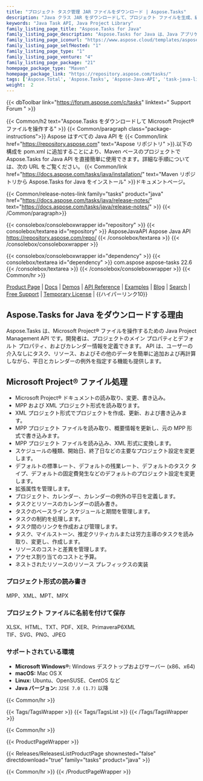 ```yaml
---
title: "プロジェクト タスク管理 JAR ファイルをダウンロード | Aspose.Tasks"
description: "Java クラス JAR をダウンロードして、プロジェクト ファイルを生成、編集、レンダリング、変換します。数式、カレンダー、タスク、リソース、レポート、プロジェクト リスク分析をサポートします。"
keywords: "Java Task API, Java Project Library"
family_listing_page_title: "Aspose.Tasks for Java"
family_listing_page_description: "Aspose.Tasks for Java は、Java アプリケーション開発者がアプリケーションで Microsoft Project ® ドキュメント操作機能を提供できるようにするプロジェクト管理 API を提供します。Microsoft Project ® を使用する必要はありません。"
family_listing_page_iconurl: "https://www.aspose.cloud/templates/aspose/App_Themes/V3/images/tasks/272x272/aspose_tasks-for-java-min.png"
family_listing_page_selfHosted: "1"
family_listing_page_type: "1"
family_listing_page_venture: "4"
family_listing_page_package: "21"
homepage_package_type: "Maven"
homepage_package_link: "https://repository.aspose.com/tasks/"
tags: ['Aspose.Total', 'Aspose.Tasks', 'Aspose-Java-API', 'task-java-library', 'task-java-class', 'Maven', 'MPP', 'XML', 'MPT', 'XER', 'P6XML', 'MPX', 'J2SE', 'formula', 'calendar', 'task', 'task-scheduling', 'assignment', 'task-cost', 'project-cost', 'project-scheduling']
weight:  2
---
```


{{< dbToolbar link="https://forum.aspose.com/c/tasks" linktext=" Support Forum " >}}

{{< Common/h2 text="Aspose.Tasks をダウンロードして Microsoft Project® ファイルを操作する"  >}}
{{< Common/paragraph class="package-instructions">}}
Aspose はすべての Java API を
{{< Common/link href="https://repository.aspose.com" text="Aspose リポジトリ"  >}}.以下の構成を pom.xml に追加することにより、Maven ベースのプロジェクトで Aspose.Tasks for Java API を直接簡単に使用できます。詳細な手順については、次の URL をご覧ください。
{{< Common/link href="https://docs.aspose.com/tasks/java/installation/" text="Maven リポジトリから Aspose.Tasks for Java をインストール"  >}}ドキュメントページ。

{{< Common/release-notes-link family="tasks" product="java" href="https://docs.aspose.com/tasks/java/release-notes/" text="https://docs.aspose.com/tasks/java/release-notes/"  >}}
{{< /Common/paragraph>}}

{{< consolebox/consoleboxwrapper id="repository" >}}
   {{< consolebox/textarea id="repository" >}} 
      <repository>
      <id>AsposeJavaAPI</id>
      <name>Aspose Java API</name>
      <url>https://repository.aspose.com/repo/</url>
      </repository> 
   {{< /consolebox/textarea >}}
{{< /consolebox/consoleboxwrapper >}}

{{< consolebox/consoleboxwrapper id="dependency" >}}
   {{< consolebox/textarea id="dependency" >}}
      <dependency>
      <groupId>com.aspose</groupId>
      <artifactId>aspose-tasks</artifactId>
      <version>22.6</version>
      </dependency>
   {{< /consolebox/textarea >}}
{{< /consolebox/consoleboxwrapper >}}
{{< Common/hr >}}

[Product Page](https://products.aspose.com/tasks/java) | [Docs](https://docs.aspose.com/tasks/java/) | [Demos](https://products.aspose.app/tasks/family) | [API Reference](https://reference.aspose.com/tasks/java) | [Examples](https://github.com/aspose-tasks/Aspose.Tasks-for-Java) | [Blog](https://blog.aspose.com/category/tasks/) | [Search](https://search.aspose.com/) | [Free Support](https://forum.aspose.com/c/tasks) | [Temporary License](https://purchase.aspose.com/temporary-license) | {{ハイパーリンク10}}

## Aspose.Tasks for Java をダウンロードする理由

Aspose.Tasks は、Microsoft Project® ファイルを操作するための Java Project Management API です。開発者は、プロジェクトのメイン プロパティとデフォルト プロパティ、およびカレンダー情報を定義できます。 API は、ユーザーの介入なしにタスク、リソース、およびその他のデータを簡単に追加および再計算しながら、平日とカレンダーの例外を指定する機能も提供します。

## Microsoft Project® ファイル処理

- Microsoft Project® ドキュメントの読み取り、変更、書き込み。
- MPP および XML プロジェクト形式を読み取ります。
- XML プロジェクト形式でプロジェクトを作成、更新、および書き込みます。
- MPP プロジェクト ファイルを読み取り、概要情報を更新し、元の MPP 形式で書き込みます。
- MPP プロジェクト ファイルを読み込み、XML 形式に変換します。
- スケジュールの種類、開始日、終了日などの主要なプロジェクト設定を変更します。
- デフォルトの標準レート、デフォルトの残業レート、デフォルトのタスク タイプ、デフォルトの固定費発生などのデフォルトのプロジェクト設定を変更します。
- 拡張属性を管理します。
- プロジェクト、カレンダー、カレンダーの例外の平日を定義します。
- タスクとリソースのカレンダーの読み書き。
- タスクのベースライン スケジュールと期間を管理します。
- タスクの制約を処理します。
- タスク間のリンクを作成および管理します。
- タスク、マイルストーン、推定クリティカルまたは労力主導のタスクを読み取り、変更し、作成します。
- リソースのコストと差異を管理します。
- アクセス割り当てのコストと予算。
- ネストされたリソースのリソース プレフィックスの実装

### プロジェクト形式の読み書き

MPP、XML、MPT、MPX

### プロジェクト ファイルに名前を付けて保存

XLSX、HTML、TXT、PDF、XER、PrimaveraP6XML\
TIF、SVG、PNG、JPEG

### サポートされている環境

- **Microsoft Windows®:** Windows デスクトップおよびサーバー (x86、x64)
- **macOS:** Mac OS X
- **Linux:** Ubuntu、OpenSUSE、CentOS など
- **Java バージョン:** `J2SE 7.0 (1.7)` 以降

{{< Common/hr >}}

{{< Tags/TagsWrapper >}}
 {{< Tags/TagsList >}}
{{< /Tags/TagsWrapper >}}

{{< Common/hr >}}

{{< ProductPageWrapper >}}
<!-- ReleasesListProductPage-->
   {{< Releases/ReleasesListProductPage shownested="false"  directdownload="true" family="tasks" product="java" >}}
<!-- /ReleasesListProductPage-->
{{< Common/hr >}}
{{< /ProductPageWrapper >}}


